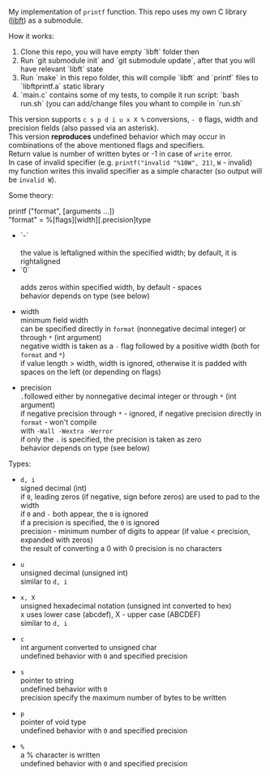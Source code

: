 My implementation of `printf` function. This repo uses my own C library ([libft](https://github.com/linpoa/libft)) as a submodule.

How it works:<br>
<ol>
	<li>Clone this repo, you will have empty `libft` folder then</li>
	<li>Run `git submodule init` and `git submodule update`, after that you will have relevant `libft` state</li>
	<li>Run `make` in this repo folder, this will compile `libft` and `printf` files to `libftprintf.a` static library</li>
	<li>`main.c` contains some of my tests, to compile it run script: `bash run.sh` (you can add/change files you whant to compile in `run.sh`</li>
</ol>

This version supports `c s p d i u x X %` conversions, `- 0` flags, width and precision fields (also passed via an asterisk).<br>
This version **reproduces** undefined behavior which may occur in combinations of the above mentioned flags and specifiers.<br>
Return value is number of written bytes or -1 in case of `write` error.<br>
In case of invalid specifier (e.g. `printf("invalid "%10W", 21)`, `W` - invalid) my function writes this invalid specifier as a simple character (so output will be `invalid W`).

Some theory:<br>

printf ("format", [arguments ...])<br>
"format" = %[flags][width][.precision]type

<ul>
<li>`-`</li><br>
	the value is leftaligned within the specified width; by default, it is rightaligned<br>
<li>`0`</li><br>
	adds zeros within specified width, by default - spaces<br>
	behavior depends on type (see below)
</ul>

- width<br>
	minimum field width<br>
	can be specified directly in `format` (nonnegative decimal integer) or through `*` (int argument)<br>
	negative width is taken as a `-` flag followed by a positive width (both for `format` and `*`)<br>
	if value length > width, width is ignored, otherwise it is padded with spaces on the left (or depending on flags)

- precision<br>
	`.`followed either by nonnegative decimal integer or through `*` (int argument)<br>
	if negative precision through `*` - ignored, if negative precision directly in `format` - won't compile<br>
	with `-Wall -Wextra -Werror`<br>
	if only the `.` is specified, the precision is taken as zero<br>
	behavior depends on type (see below)

Types:

- `d, i`\
	signed decimal (int)\
	if `0`, leading zeros (if negative, sign before zeros) are used to pad to the width\
	if `0` and `-` both appear, the `0` is ignored\
	if a precision is specified, the `0` is ignored\
	precision - minimum number of digits to appear (if value < precision, expanded with zeros)\
	the result of converting a 0 with 0 precision is no characters

- `u`\
	unsigned decimal (unsigned int)\
	similar to `d, i`

- `x, X`\
	unsigned hexadecimal notation (unsigned int converted to hex)\
	x uses lower case (abcdef), X - upper case (ABCDEF)\
	similar to `d, i`

- `c`\
	int argument converted to unsigned char\
	undefined behavior with `0` and specified precision

- `s`\
	pointer to string\
	undefined behavior with `0`\
	precision specify the maximum number of bytes to be written

- `p`\
	pointer of void type\
	undefined behavior with `0` and specified precision

- `%`\
	a % character is written\
	undefined behavior with `0` and specified precision